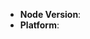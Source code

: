 <!--
Thank you for reporting an issue.

1. It's RECOMMENDED to submit PR for typo or tiny bug fix.
2. If this's a BUG, please provide: course repetition, error log and configuration. Fill in as much of the template below as you're able.
3. If this's a FEATURE request, please provide: details, pseudo codes if necessary.

感谢您向我们反馈问题。

1. 我们推荐如果是小问题（错别字修改，小的 bug fix）直接提交 PR。
2. 如果是一个 BUG，请提供：复现步骤，错误日志以及相关配置，并尽量填写下面的模板中的条目。
3. 如果是一个新需求，请提供：详细需求描述，最好是有伪代码实现。
-->

* **Node Version**:
* **Platform**:

<!-- Enter your issue details below this comment. -->